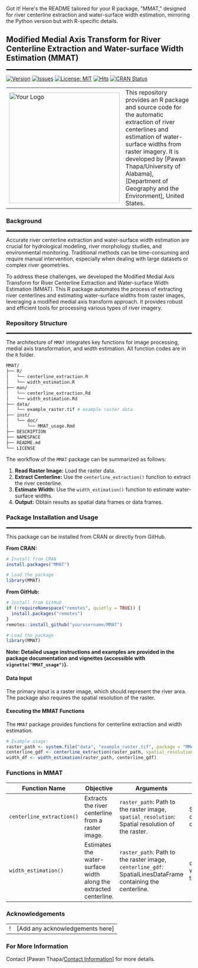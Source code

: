 Got it\! Here's the README tailored for your R package, "MMAT," designed for river centerline extraction and water-surface width estimation, mirroring the Python version but with R-specific details.

## Modified Medial Axis Transform for River Centerline Extraction and Water-surface Width Estimation (MMAT)

<hr style="border: 1px solid black; margin: 0;">

[![Version](about:sanitized)](https://www.google.com/search?q=https://www.google.com/search%3Fq%3Dhttps://github.com/yourusername/MMAT/releases)
[![Issues](about:sanitized)](https://www.google.com/search?q=https://www.google.com/search%3Fq%3Dhttps://github.com/yourusername/MMAT/issues)
[![License: MIT](about:sanitized)](https://opensource.org/licenses/MIT)
[![Hits](about:sanitized)](https://hits.seeyoufarm.com)
[![CRAN Status](about:sanitized)](https://www.google.com/search?q=https://cran.r-project.org/package%3DMMAT)

| | |
| --- | --- |
| <a href="[https://yourwebsite.com](https://thapawan.github.io/)"><img src="([https://github.com/thapawan/raster_medial_axis/blob/main/Logo/channels4_profile.jpg](https://github.com/thapawan/raster_medial_axis/blob/main/Logo/channels4_profile.jpg))" alt="Your Logo" width="300"></a> | This repository provides an R package and source code for the automatic extraction of river centerlines and estimation of water-surface widths from raster imagery. It is developed by [Pawan Thapa/University of Alabama], [Department of Geography and the Environment], United States. |

### **Background**

<hr style="border: 1px solid black; margin: 0;">

Accurate river centerline extraction and water-surface width estimation are crucial for hydrological modeling, river morphology studies, and environmental monitoring. Traditional methods can be time-consuming and require manual intervention, especially when dealing with large datasets or complex river geometries.

To address these challenges, we developed the Modified Medial Axis Transform for River Centerline Extraction and Water-surface Width Estimation (MMAT). This R package automates the process of extracting river centerlines and estimating water-surface widths from raster images, leveraging a modified medial axis transform approach. It provides robust and efficient tools for processing various types of river imagery.

### **Repository Structure**

<hr style="border: 1px solid black; margin: 0;">

The architecture of `MMAT` integrates key functions for image processing, medial axis transformation, and width estimation. All function codes are in the `R` folder.

```bash
MMAT/
├── R/
│   └── centerline_extraction.R
│   └── width_estimation.R
├── man/
│   └── centerline_extraction.Rd
│   └── width_estimation.Rd
├── data/
│   └── example_raster.tif # example raster data
├── inst/
│   └── doc/
│       └── MMAT_usage.Rmd
├── DESCRIPTION
├── NAMESPACE
├── README.md
└── LICENSE
```

The workflow of the `MMAT` package can be summarized as follows:

1.  **Read Raster Image:** Load the raster data.
2.  **Extract Centerline:** Use the `centerline_extraction()` function to extract the river centerline.
3.  **Estimate Width:** Use the `width_estimation()` function to estimate water-surface widths.
4.  **Output:** Obtain results as spatial data frames or data frames.

### **Package Installation and Usage**

<hr style="border: 1px solid black; margin: 0;">

This package can be installed from CRAN or directly from GitHub.

**From CRAN:**

```r
# Install from CRAN
install.packages("MMAT")

# Load the package
library(MMAT)
```

**From GitHub:**

```r
# Install from GitHub
if (!requireNamespace("remotes", quietly = TRUE)) {
  install.packages("remotes")
}
remotes::install_github("yourusername/MMAT")

# Load the package
library(MMAT)
```

**Note: Detailed usage instructions and examples are provided in the package documentation and vignettes (accessible with `vignette("MMAT_usage")`).**

#### **Data Input**

The primary input is a raster image, which should represent the river area. The package also requires the spatial resolution of the raster.

#### **Executing the MMAT Functions**

The `MMAT` package provides functions for centerline extraction and width estimation.

```r
# Example usage:
raster_path <- system.file("data", "example_raster.tif", package = "MMAT") # sample raster.
centerline_gdf <- centerline_extraction(raster_path, spatial_resolution = 10) # 10 is spatial resolution
width_df <- width_estimation(raster_path, centerline_gdf)
```

### **Functions in MMAT**

| Function Name | Objective | Arguments | Outputs |
|---------------|-----------|-----------|---------|
| `centerline_extraction()` | Extracts the river centerline from a raster image. | `raster_path`: Path to the raster image, `spatial_resolution`: Spatial resolution of the raster. | SpatialLinesDataFrame containing the centerline geometry. |
| `width_estimation()` | Estimates the water-surface width along the extracted centerline. | `raster_path`: Path to the raster image, `centerline_gdf`: SpatialLinesDataFrame containing the centerline. | data.frame containing width estimates along the centerline. |

### **Acknowledgements**

| | |
| --- | --- |
| \! | [Add any acknowledgements here] |

### **For More Information**

Contact [Pawan Thapa/[Contact Information](https://geography.ua.edu/graduate-student/thapa-pawan/)] for more details.

